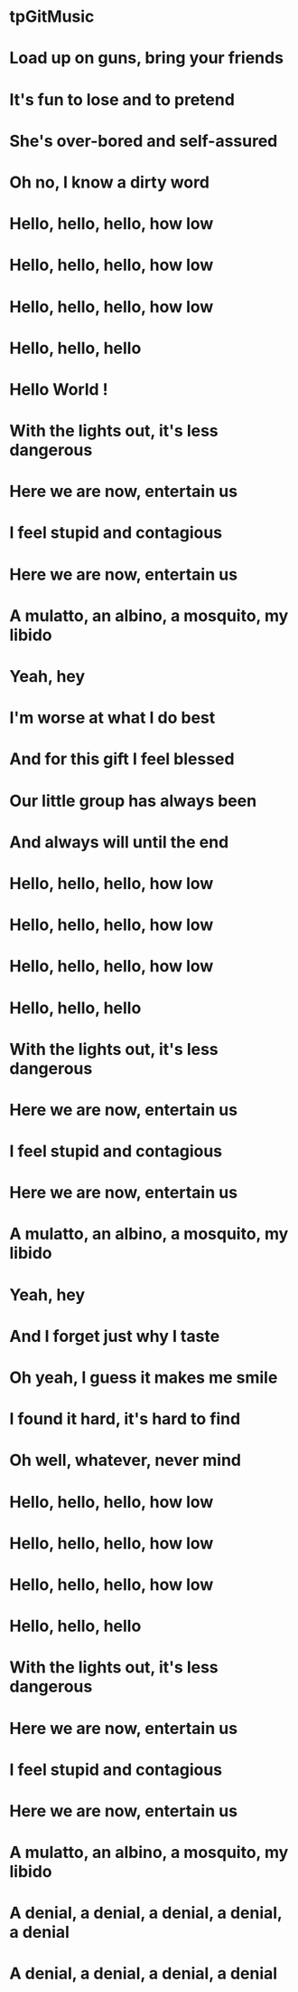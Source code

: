# tpGitMusic
# Load up on guns, bring your friends
# It's fun to lose and to pretend
# She's over-bored and self-assured
# Oh no, I know a dirty word
#
# Hello, hello, hello, how low
# Hello, hello, hello, how low
# Hello, hello, hello, how low
# Hello, hello, hello
# Hello World !
#
# With the lights out, it's less dangerous
# Here we are now, entertain us
# I feel stupid and contagious
# Here we are now, entertain us
# A mulatto, an albino, a mosquito, my libido
# Yeah, hey
#
# I'm worse at what I do best
# And for this gift I feel blessed
# Our little group has always been
# And always will until the end
#
# Hello, hello, hello, how low
# Hello, hello, hello, how low
# Hello, hello, hello, how low
# Hello, hello, hello
#
# With the lights out, it's less dangerous
# Here we are now, entertain us
# I feel stupid and contagious
# Here we are now, entertain us
# A mulatto, an albino, a mosquito, my libido
# Yeah, hey
#
# And I forget just why I taste
# Oh yeah, I guess it makes me smile
# I found it hard, it's hard to find
# Oh well, whatever, never mind
#
# Hello, hello, hello, how low
# Hello, hello, hello, how low
# Hello, hello, hello, how low
# Hello, hello, hello
#
# With the lights out, it's less dangerous
# Here we are now, entertain us
# I feel stupid and contagious
# Here we are now, entertain us
#
# A mulatto, an albino, a mosquito, my libido
# A denial, a denial, a denial, a denial, a denial
# A denial, a denial, a denial, a denial